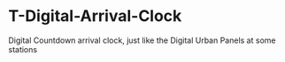 # T-Digital-Arrival-Clock
Digital Countdown arrival clock, just like the Digital Urban Panels at some stations
